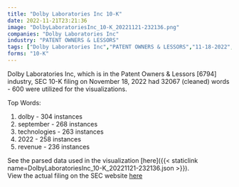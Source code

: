 ```yaml
---
title: "Dolby Laboratories Inc 10-K"
date: 2022-11-21T23:21:36
image: "DolbyLaboratoriesInc_10-K_20221121-232136.png"
companies: "Dolby Laboratories Inc"
industry: "PATENT OWNERS & LESSORS"
tags: ["Dolby Laboratories Inc","PATENT OWNERS & LESSORS","11-18-2022","10-K"]
forms: "10-K"
---
```

Dolby Laboratories Inc, which is in the Patent Owners & Lessors [6794] industry, SEC 10-K filing on November 18, 2022 had 32067 (cleaned) words - 600 were utilized for the visualizations.

Top Words:
1. dolby - 304 instances
2. september - 268 instances
3. technologies - 263 instances
4. 2022 - 258 instances
5. revenue - 236 instances


See the parsed data used in the visualization [here]({{< staticlink name=DolbyLaboratoriesInc_10-K_20221121-232136.json >}}).  
View the actual filing on the SEC website [here](https://www.sec.gov/Archives/edgar/data/1308547/0001628280-22-030390.txt)